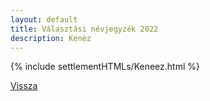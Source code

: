 ```yaml
---
layout: default
title: Választási névjegyzék 2022
description: Kenéz
---
```


{% include settlementHTMLs/Keneez.html %}

[Vissza](../)